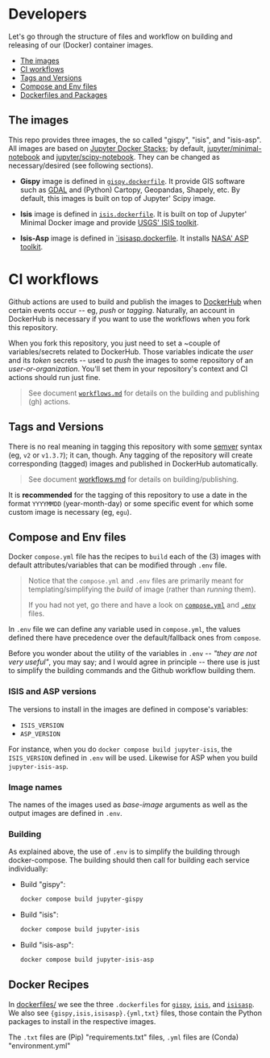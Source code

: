 # Developers

Let's go through the structure of files and workflow on building and releasing
of our (Docker) container images.


- [The images](#the-images)
- [CI workflows](#ci-workflows)
- [Tags and Versions](#tags-and-versions)
- [Compose and Env files](#compose-and-env-files)
- [Dockerfiles and Packages](#dockerfiles-and-packages)

## The images

[jupyter/minimal-notebook]: https://jupyter-docker-stacks.readthedocs.io/en/latest/using/selecting.html#jupyter-minimal-notebook
[jupyter/scipy-notebook]: https://jupyter-docker-stacks.readthedocs.io/en/latest/using/selecting.html#jupyter-scipy-notebook

This repo provides three images, the so called "gispy", "isis", and "isis-asp".
All images are based on [Jupyter Docker Stacks](https://github.com/jupyter/docker-stacks);
by default, [jupyter/minimal-notebook][] and [jupyter/scipy-notebook][].
They can be changed as necessary/desired (see following sections).

- **Gispy** image is defined in [`gispy.dockerfile`](/dockerfiles/gispy.dockerfile).
  It provide GIS software such as [GDAL](https://gdal.org) and
  (Python) Cartopy, Geopandas, Shapely, etc. By default, this images is
  built on top of Jupyter' Scipy image.

- **Isis** image is defined in [`isis.dockerfile`](/dockerfiles/isis.dockerfile).
  It is built on top of Jupyter' Minimal Docker image and
  provide [USGS' ISIS toolkit](https://github.com/DOI-USGS/ISIS3).

- **Isis-Asp** image is defined in [`isisasp.dockerfile](/dockerfiles/isisasp.dockerfile).
  It installs [NASA' ASP toolkit](https://github.com/NeoGeographyToolkit/StereoPipeline).

# CI workflows
[DockerHub]: https://hub.docker.com

Github actions are used to build and publish the images to [DockerHub][] when
certain events occur -- eg, *push* or *tagging*.
Naturally, an account in DockerHub is necessary if you want to use the workflows
when you fork this repository.

When you fork this repository, you just need to set a ~couple of
variables/secrets related to DockerHub.
Those variables indicate the *user* and its *token* secrets -- used to *push*
the images to some repository of an *user-or-organization*.
You'll set them in your repository's context and CI actions should run just fine.

> See document [`workflows.md`](workflows.md)
> for details on the building and publishing (gh) actions.


## Tags and Versions

There is no real meaning in tagging this repository with some [semver](https://semver.org/)
syntax (eg, `v2` or `v1.3.7`); it can, though. Any tagging of the repository
will create corresponding (tagged) images and published in DockerHub automatically.

> See document [workflows.md](workflows.md) for details on building/publishing.

It is **recommended** for the tagging of this repository to use a date in the format
`YYYYMMDD` (year-month-day) or some specific event for which some custom
image is necessary (eg, `egu`).


## Compose and Env files

Docker `compose.yml` file has the recipes to `build` each of the (3) images
with default attributes/variables that can be modified through `.env` file.

> Notice that the `compose.yml` and `.env` files are primarily meant for
> templating/simplifying the *build* of image (rather than *running* them).
>
> If you had not yet, go there and have a look on [`compose.yml`](/compose.yml)
> and [`.env`](/.env) files.

In `.env` file we can define any variable used in `compose.yml`, the values
defined there have precedence over the default/fallback ones from `compose`.

Before you wonder about the utility of the variables in `.env` -- *"they are
not very useful"*, you may say; and I would agree in principle -- there use
is just to simplify the building commands and the Github workflow building them.

### ISIS and ASP versions

The versions to install in the images are defined in compose's variables:

- `ISIS_VERSION`
- `ASP_VERSION`

For instance, when you do `docker compose build jupyter-isis`, the `ISIS_VERSION`
defined in `.env` will be used. Likewise for ASP when you build `jupyter-isis-asp`.


### Image names

The names of the images used as *base-image* arguments as well as the output
images are defined in `.env`.


### Building

As explained above, the use of `.env` is to simplify the building through
docker-compose. The building should then call for building each service
individually:

- Build "gispy":
    ```bash
    docker compose build jupyter-gispy
    ```

- Build "isis":
    ```bash
    docker compose build jupyter-isis
    ```

- Build "isis-asp":
    ```bash
    docker compose build jupyter-isis-asp
    ```

## Docker Recipes

In [dockerfiles/](/dockerfiles/) we see the three `.dockerfiles` for
[`gispy`](/dockerfiles/gispy.dockerfile),
[`isis`](/dockerfiles/isis.dockerfile),
and [`isisasp`](/dockerfiles/isisasp.dockerfile).
We also see `{gispy,isis,isisasp}.{yml,txt}` files, those contain the
Python packages to install in the respective images.

The `.txt` files are (Pip) "requirements.txt" files, `.yml` files are
(Conda) "environment.yml"
